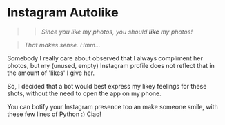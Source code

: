 Instagram Autolike
==================

>> _Since you like my photos, you should **like** my photos!_

> _That makes sense. Hmm..._

Somebody I really care about observed that I always compliment her photos,
but my (unused, empty) Instagram profile does not reflect that in the amount of 'likes' I give her.

So, I decided that a bot would best express my likey feelings for these shots, without the need to open the app
on my phone.

You can botify your Instagram presence too an make someone smile, with these few lines of Python :) Ciao! 

